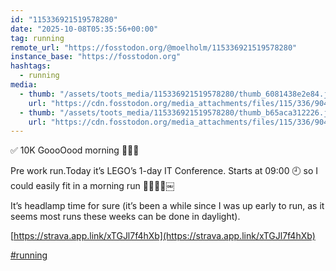 ```yaml
---
id: "115336921519578280"
date: "2025-10-08T05:35:56+00:00"
tag: running
remote_url: "https://fosstodon.org/@moelholm/115336921519578280"
instance_base: "https://fosstodon.org"
hashtags:
  - running
media:
  - thumb: "/assets/toots_media/115336921519578280/thumb_6081438e2e84.jpeg"
    url: "https://cdn.fosstodon.org/media_attachments/files/115/336/904/625/306/050/original/7ed2b77f54d2f01d.jpeg"
  - thumb: "/assets/toots_media/115336921519578280/thumb_b65aca312226.jpeg"
    url: "https://cdn.fosstodon.org/media_attachments/files/115/336/904/800/043/611/original/c31964c3eeb5740f.jpeg"
---
```

✅ 10K GoooOood morning 🏃🏽‍♀️ 

Pre work run.Today it’s LEGO’s 1-day IT Conference. Starts at 09:00 🕘 so I could easily fit in a morning run 👌🏻👏🏻￼

It’s headlamp time for sure (it’s been a while since I was up early to run, as it seems most runs these weeks can be done in daylight).

[https://strava.app.link/xTGJl7f4hXb](https://strava.app.link/xTGJl7f4hXb)

[#running](https://fosstodon.org/tags/running)
